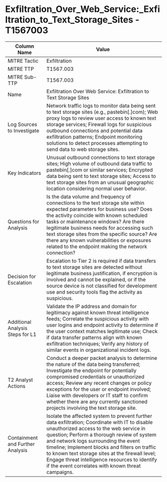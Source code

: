 # Exfiltration_Over_Web_Service:_Exfiltration_to_Text_Storage_Sites - T1567003

| Column Name | Value |
|-------------|-------|
| MITRE Tactic | Exfiltration |
| MITRE TTP | T1567.003 |
| MITRE Sub-TTP | T1567.003 |
| Name | Exfiltration Over Web Service: Exfiltration to Text Storage Sites |
| Log Sources to Investigate | Network traffic logs to monitor data being sent to text storage sites (e.g., pastebin[.]com); Web proxy logs to review user access to known text storage services; Firewall logs for suspicious outbound connections and potential data exfiltration patterns; Endpoint monitoring solutions to detect processes attempting to send data to web storage sites. |
| Key Indicators | Unusual outbound connections to text storage sites; High volume of outbound data traffic to pastebin[.]com or similar services; Encrypted data being sent to text storage sites; Access to text storage sites from an unusual geographic location considering normal user behavior. |
| Questions for Analysis | Is the data volume and frequency of connections to the text storage site within expected parameters for business use? Does the activity coincide with known scheduled tasks or maintenance windows? Are there legitimate business needs for accessing such text storage sites from the specific source? Are there any known vulnerabilities or exposures related to the endpoint making the network connection? |
| Decision for Escalation | Escalation to Tier 2 is required if data transfers to text storage sites are detected without legitimate business justification, if encryption is involved and cannot be explained, or if the source device is not classified for development use and security tools flag the activity as suspicious. |
| Additional Analysis Steps for L1 | Validate the IP address and domain for legitimacy against known threat intelligence feeds; Correlate the suspicious activity with user logins and endpoint activity to determine if the user context matches legitimate use; Check if data transfer patterns align with known exfiltration techniques; Verify any history of similar events in organizational incident logs. |
| T2 Analyst Actions | Conduct a deeper packet analysis to determine the nature of the data being transferred; Investigate the endpoint for potentially compromised credentials or unauthorized access; Review any recent changes or policy exceptions for the user or endpoint involved; Liaise with developers or IT staff to confirm whether there are any currently sanctioned projects involving the text storage site. |
| Containment and Further Analysis | Isolate the affected system to prevent further data exfiltration; Coordinate with IT to disable unauthorized access to the web service in question; Perform a thorough review of system and network logs surrounding the event timeline; Implement blocks and filters on traffic to known text storage sites at the firewall level; Engage threat intelligence resources to identify if the event correlates with known threat campaigns. |

